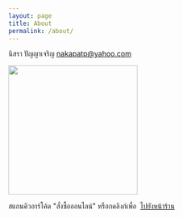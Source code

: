 ```yaml
---
layout: page
title: About
permalink: /about/
---
```


นิสรา ปัญญาเจริญ [nakapatp@yahoo.com](mailto:nakapatp@yahoo.com)
<p><img src="https://i.imgur.com/hRiMZnH.png" width="256"></p>
สแกนคิวอาร์โค้ด "สั่งซื้อออนไลน์" หรือกดลิงก์เพื่อ &nbsp;<a href="https://store.kumnum.com/shop.html?id=HA1713" target="_blank">ไปยังหน้าร้าน</a>
